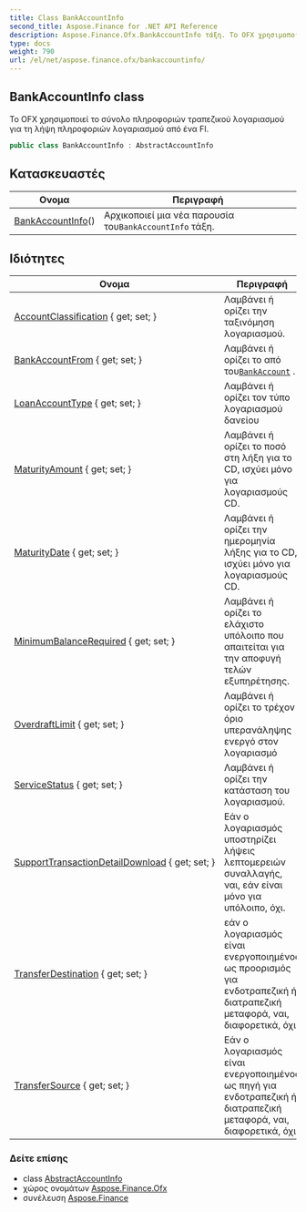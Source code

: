 ```yaml
---
title: Class BankAccountInfo
second_title: Aspose.Finance for .NET API Reference
description: Aspose.Finance.Ofx.BankAccountInfo τάξη. Το OFX χρησιμοποιεί το σύνολο πληροφοριών τραπεζικού λογαριασμού για τη λήψη πληροφοριών λογαριασμού από ένα FI.
type: docs
weight: 790
url: /el/net/aspose.finance.ofx/bankaccountinfo/
---
```

## BankAccountInfo class

Το OFX χρησιμοποιεί το σύνολο πληροφοριών τραπεζικού λογαριασμού για τη λήψη πληροφοριών λογαριασμού από ένα FI.

```csharp
public class BankAccountInfo : AbstractAccountInfo
```

## Κατασκευαστές

| Ονομα | Περιγραφή |
| --- | --- |
| [BankAccountInfo](bankaccountinfo/)() | Αρχικοποιεί μια νέα παρουσία του`BankAccountInfo` τάξη. |

## Ιδιότητες

| Ονομα | Περιγραφή |
| --- | --- |
| [AccountClassification](../../aspose.finance.ofx/bankaccountinfo/accountclassification/) { get; set; } | Λαμβάνει ή ορίζει την ταξινόμηση λογαριασμού. |
| [BankAccountFrom](../../aspose.finance.ofx/bankaccountinfo/bankaccountfrom/) { get; set; } | Λαμβάνει ή ορίζει το από του[`BankAccount`](../bankaccount/) . |
| [LoanAccountType](../../aspose.finance.ofx/bankaccountinfo/loanaccounttype/) { get; set; } | Λαμβάνει ή ορίζει τον τύπο λογαριασμού δανείου |
| [MaturityAmount](../../aspose.finance.ofx/bankaccountinfo/maturityamount/) { get; set; } | Λαμβάνει ή ορίζει το ποσό στη λήξη για το CD, ισχύει μόνο για λογαριασμούς CD. |
| [MaturityDate](../../aspose.finance.ofx/bankaccountinfo/maturitydate/) { get; set; } | Λαμβάνει ή ορίζει την ημερομηνία λήξης για το CD, ισχύει μόνο για λογαριασμούς CD. |
| [MinimumBalanceRequired](../../aspose.finance.ofx/bankaccountinfo/minimumbalancerequired/) { get; set; } | Λαμβάνει ή ορίζει το ελάχιστο υπόλοιπο που απαιτείται για την αποφυγή τελών εξυπηρέτησης. |
| [OverdraftLimit](../../aspose.finance.ofx/bankaccountinfo/overdraftlimit/) { get; set; } | Λαμβάνει ή ορίζει το τρέχον όριο υπερανάληψης ενεργό στον λογαριασμό |
| [ServiceStatus](../../aspose.finance.ofx/bankaccountinfo/servicestatus/) { get; set; } | Λαμβάνει ή ορίζει την κατάσταση του λογαριασμού. |
| [SupportTransactionDetailDownload](../../aspose.finance.ofx/bankaccountinfo/supporttransactiondetaildownload/) { get; set; } | Εάν ο λογαριασμός υποστηρίζει λήψεις λεπτομερειών συναλλαγής, ναι, εάν είναι μόνο για υπόλοιπο, όχι. |
| [TransferDestination](../../aspose.finance.ofx/bankaccountinfo/transferdestination/) { get; set; } | εάν ο λογαριασμός είναι ενεργοποιημένος ως προορισμός για ενδοτραπεζική ή διατραπεζική μεταφορά, ναι, διαφορετικά, όχι. |
| [TransferSource](../../aspose.finance.ofx/bankaccountinfo/transfersource/) { get; set; } | Εάν ο λογαριασμός είναι ενεργοποιημένος ως πηγή για ενδοτραπεζική ή διατραπεζική μεταφορά, ναι, διαφορετικά, όχι. |

### Δείτε επίσης

* class [AbstractAccountInfo](../abstractaccountinfo/)
* χώρος ονομάτων [Aspose.Finance.Ofx](../../aspose.finance.ofx/)
* συνέλευση [Aspose.Finance](../../)


